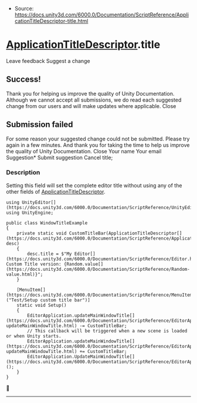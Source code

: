* Source: https://docs.unity3d.com/6000.0/Documentation/ScriptReference/ApplicationTitleDescriptor-title.html

#  [ApplicationTitleDescriptor](https://docs.unity3d.com/6000.0/Documentation/ScriptReference/ApplicationTitleDescriptor.html).title
Leave feedback
Suggest a change
## Success!
Thank you for helping us improve the quality of Unity Documentation. Although we cannot accept all submissions, we do read each suggested change from our users and will make updates where applicable.
Close
## Submission failed
For some reason your suggested change could not be submitted. Please <a>try again</a> in a few minutes. And thank you for taking the time to help us improve the quality of Unity Documentation.
Close
Your name Your email Suggestion* Submit suggestion
Cancel
title; 
### Description
Setting this field will set the complete editor title without using any of the other fields of [ApplicationTitleDescriptor](https://docs.unity3d.com/6000.0/Documentation/ScriptReference/ApplicationTitleDescriptor.html).
```
using UnityEditor[](https://docs.unity3d.com/6000.0/Documentation/ScriptReference/UnityEditor.html);
using UnityEngine;

public class WindowTitleExample
{
    private static void CustomTitleBar(ApplicationTitleDescriptor[](https://docs.unity3d.com/6000.0/Documentation/ScriptReference/ApplicationTitleDescriptor.html) desc)
    {
        desc.title = $"My Editor[](https://docs.unity3d.com/6000.0/Documentation/ScriptReference/Editor.html) Custom Title version: {Random.value[](https://docs.unity3d.com/6000.0/Documentation/ScriptReference/Random-value.html)}";
    }

    [MenuItem[](https://docs.unity3d.com/6000.0/Documentation/ScriptReference/MenuItem.html)("Test/Setup custom title bar")]
    static void Setup()
    {
        EditorApplication.updateMainWindowTitle[](https://docs.unity3d.com/6000.0/Documentation/ScriptReference/EditorApplication-updateMainWindowTitle.html) -= CustomTitleBar;
        // This callback will be triggered when a new scene is loaded or when Unity starts.
        EditorApplication.updateMainWindowTitle[](https://docs.unity3d.com/6000.0/Documentation/ScriptReference/EditorApplication-updateMainWindowTitle.html) += CustomTitleBar;
        EditorApplication.UpdateMainWindowTitle[](https://docs.unity3d.com/6000.0/Documentation/ScriptReference/EditorApplication.UpdateMainWindowTitle.html)();
    }
}

```

* * *
